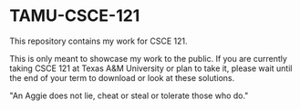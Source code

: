 # TAMU-CSCE-121

This repository contains my work for CSCE 121.

This is only meant to showcase my work to the public. If you are currently taking CSCE 121 at Texas A&M University or plan to take it, please wait until the end of your term to download or look at these solutions.

"An Aggie does not lie, cheat or steal or tolerate those who do."
